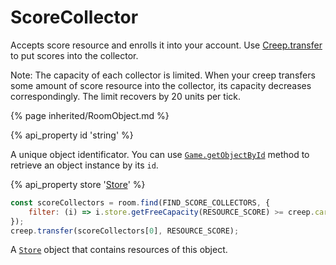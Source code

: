 # ScoreCollector

Accepts score resource and enrolls it into your account. Use <a href="#Creep.transfer">Creep.transfer</a> to put scores into the collector.
 
Note: The capacity of each collector is limited. When your creep transfers some amount of score resource into the collector, its capacity decreases correspondingly. The limit recovers by 20 units per tick.

{% page inherited/RoomObject.md %}

{% api_property id 'string' %}

A unique object identificator. You can use <a href="#Game.getObjectById"><code>Game.getObjectById</code></a> method to retrieve an object instance by its <code>id</code>.

{% api_property store '<a href="#Store">Store</a>' %}

```javascript
const scoreCollectors = room.find(FIND_SCORE_COLLECTORS, {
    filter: (i) => i.store.getFreeCapacity(RESOURCE_SCORE) >= creep.carryCapacity
});
creep.transfer(scoreCollectors[0], RESOURCE_SCORE);
```
A [`Store`](#Store) object that contains resources of this object.
